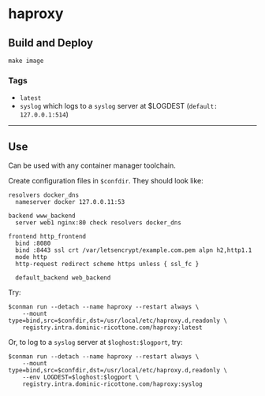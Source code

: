 # haproxy


## Build and Deploy

```
make image
```


### Tags

 + `latest`
 + `syslog` which logs to a `syslog` server at $LOGDEST
   (`default: 127.0.0.1:514`)

----

## Use

Can be used with any container manager toolchain.

Create configuration files in `$confdir`. They should look like:

```
resolvers docker_dns
  nameserver docker 127.0.0.11:53

backend www_backend
  server web1 nginx:80 check resolvers docker_dns

frontend http_frontend
  bind :8080
  bind :8443 ssl crt /var/letsencrypt/example.com.pem alpn h2,http1.1
  mode http
  http-request redirect scheme https unless { ssl_fc }

  default_backend web_backend
```

Try:

```
$conman run --detach --name haproxy --restart always \
    --mount type=bind,src=$confdir,dst=/usr/local/etc/haproxy.d,readonly \
    registry.intra.dominic-ricottone.com/haproxy:latest
```

Or, to log to a `syslog` server at `$loghost:$logport`, try:

```
$conman run --detach --name haproxy --restart always \
    --mount type=bind,src=$confdir,dst=/usr/local/etc/haproxy.d,readonly \
    --env LOGDEST=$loghost:$logport \
    registry.intra.dominic-ricottone.com/haproxy:syslog
```

